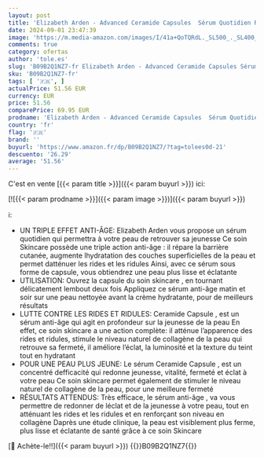 ```yaml
---
layout: post
title: 'Elizabeth Arden - Advanced Ceramide Capsules  Sérum Quotidien Rénovateur de Jeunesse  Soin Skincare - Sérum Triple Effet Anti-Âge: Lutte contre les rides et ridules  Répare et Hydrate'
date: 2024-09-01 23:47:39
image: 'https://m.media-amazon.com/images/I/41a+QoTQRdL._SL500_._SL400_.jpg'
comments: true
category: ofertas
author: 'tole.es'
slug: 'B09B2Q1NZ7-fr Elizabeth Arden - Advanced Ceramide Capsules Sérum...'
sku: 'B09B2Q1NZ7-fr'
tags: [ '🇫🇷', ]
actualPrice: 51.56 EUR
currency: EUR
price: 51.56
comparePrice: 69.95 EUR
prodname: 'Elizabeth Arden - Advanced Ceramide Capsules  Sérum Quotidien Rénovateur de Jeunesse  Soin Skincare - Sérum Triple Effet Anti-Âge: Lutte contre les rides et ridules  Répare et Hydrate'
country: 'fr'
flag: '🇫🇷'
brand: ''
buyurl: 'https://www.amazon.fr/dp/B09B2Q1NZ7/?tag=tolees0d-21'
descuento: '26.29'
average: '51.56'
---
```


C'est en vente [{{< param title >}}]({{< param buyurl >}}) ici:

[![{{< param prodname >}}]({{< param image >}})]({{< param buyurl >}})

ℹ️:

- UN TRIPLE EFFET ANTI-ÂGE: Elizabeth Arden vous propose un sérum quotidien qui permettra à votre peau de retrouver sa jeunesse Ce soin Skincare possède une triple action anti-âge : il répare la barrière cutanée, augmente lhydratation des couches superficielles de la peau et permet datténuer les rides et les ridules Ainsi, avec ce sérum sous forme de capsule, vous obtiendrez une peau plus lisse et éclatante
- UTILISATION: Ouvrez la capsule du soin skincare , en tournant délicatement lembout deux fois Appliquez ce sérum anti-âge matin et soir sur une peau nettoyée avant la crème hydratante, pour de meilleurs résultats
- LUTTE CONTRE LES RIDES ET RIDULES: Ceramide Capsule , est un sérum anti-âge qui agit en profondeur sur la jeunesse de la peau En effet, ce soin skincare a une action complète: il atténue l’apparence des rides et ridules, stimule le niveau naturel de collagène de la peau qui retrouve sa fermeté, il améliore l’éclat, la luminosité et la texture du teint tout en hydratant
- POUR UNE PEAU PLUS JEUNE: Le sérum Ceramide Capsule , est un concentré defficacité qui redonne jeunesse, vitalité, fermeté et éclat à votre peau Ce soin skincare permet également de stimuler le niveau naturel de collagène de la peau, pour une meilleure fermeté
- RÉSULTATS ATTENDUS: Très efficace, le sérum anti-âge , va vous permettre de redonner de léclat et de la jeunesse à votre peau, tout en atténuant les rides et les ridules et en renforçant son niveau en collagène Daprès une étude clinique, la peau est visiblement plus ferme, plus lisse et éclatante de santé grâce à ce soin Skincare

[🛒 Achète-le!!]({{< param buyurl >}})
{{<world>}}B09B2Q1NZ7{{</world>}}
